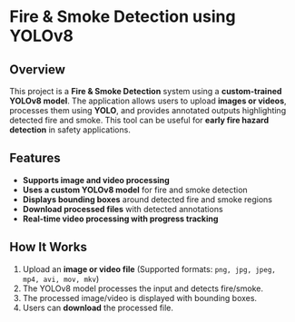 # Fire & Smoke Detection using YOLOv8

## Overview
This project is a **Fire & Smoke Detection** system using a **custom-trained YOLOv8 model**. The application allows users to upload **images or videos**, processes them using **YOLO**, and provides annotated outputs highlighting detected fire and smoke. This tool can be useful for **early fire hazard detection** in safety applications.

## Features
- **Supports image and video processing**
- **Uses a custom YOLOv8 model** for fire and smoke detection
- **Displays bounding boxes** around detected fire and smoke regions
- **Download processed files** with detected annotations
- **Real-time video processing with progress tracking**

## How It Works
1. Upload an **image or video file** (Supported formats: `png, jpg, jpeg, mp4, avi, mov, mkv`)
2. The YOLOv8 model processes the input and detects fire/smoke.
3. The processed image/video is displayed with bounding boxes.
4. Users can **download** the processed file.
